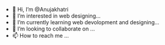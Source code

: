 - 👋 Hi, I’m @Anujakhatri
- 👀 I’m interested in web designing...
- 🌱 I’m currently learning web devolopment and designing...
- 💞️ I’m looking to collaborate on ...
- 📫 How to reach me ...

<!---
Anujakhatri/Anujakhatri is a ✨ special ✨ repository because its `README.md` (this file) appears on your GitHub profile.
You can click the Preview link to take a look at your changes.
--->

